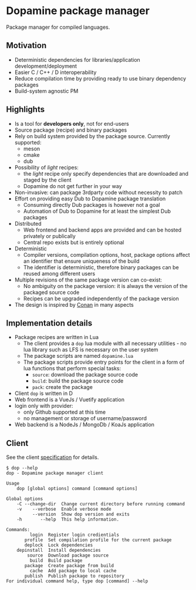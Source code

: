 # Dopamine package manager

Package manager for compiled languages.

## Motivation

- Deterministic dependencies for libraries/application development/deployment
- Easier C / C++ / D interoperability
- Reduce compilation time by providing ready to use binary dependency packages
- Build-system agnostic PM

## Highlights

- Is a tool for **developers only**, not for end-users
- Source package (recipe) and binary packages
- Rely on build system provided by the package source. Currently supported:
  - meson
  - cmake
  - dub
- Possibility of _light_ recipes:
  - the _light_ recipe only specify dependencies that are downloaded and staged by the client
  - Dopamine do not get further in your way
- Non-invasive: can package 3rdparty code without necessity to patch
- Effort on providing easy Dub to Dopamine package translation
  - Consuming directly Dub packages is however not a goal
  - Automation of Dub to Dopamine for at least the simplest Dub packages
- Distributed
  - Web frontend and backend apps are provided and can be hosted privately or publically
  - Central repo exists but is entirely optional
- Deterministic
  - Compiler versions, compilation options, host, package options affect an identifier that ensure uniqueness of the build
  - The identifier is deterministic, therefore binary packages can be reused among different users
- Multiple revisions of the same package version can co-exist:
  - No ambiguity on the package version: it is always the version of the packaged source code
  - Recipes can be upgraded independently of the package version
- The design is inspired by [Conan](https://conan.io) in many aspects

## Implementation details

- Package recipes are written in Lua
  - The client provides a `dop` lua module with all necessary utilities - no lua library such as LFS is necessary on the user system
  - The package scripts are named `dopamine.lua`
  - The package scripts provide entry points for the client in a form of lua functions that perform special tasks:
    - `source`: download the package source code
    - `build`: build the package source code
    - `pack`: create the package
- Client `dop` is written in D
- Web frontend is a VueJs / Vuetify application
 - login only with provider:
   - only Github supported at this time
   - no management or storage of username/password
- Web backend is a NodeJs / MongoDb / KoaJs application

## Client

See the client [specification](client/SPEC.md) for details.

```
$ dop --help
dop - Dopamine package manager client

Usage
    dop [global options] command [command options]

Global options
    -C --change-dir  Change current directory before running command
    -v    --verbose  Enable verbose mode
          --version  Show dop version and exits
    -h       --help  This help information.

Commands:
         login  Register login credientials
       profile  Set compilation profile for the current package
       deplock  Lock dependencies
    depinstall  Install dependencies
        source  Download package source
         build  Build package
       package  Create package from build
         cache  Add package to local cache
       publish  Publish package to repository
For individual command help, type dop [command] --help
```
